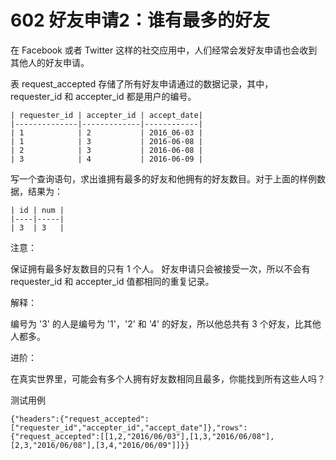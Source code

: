 # 602 好友申请2：谁有最多的好友

在 Facebook 或者 Twitter 这样的社交应用中，人们经常会发好友申请也会收到其他人的好友申请。

 

表 request_accepted 存储了所有好友申请通过的数据记录，其中， requester_id 和 accepter_id 都是用户的编号。

```
| requester_id | accepter_id | accept_date|
|--------------|-------------|------------|
| 1            | 2           | 2016_06-03 |
| 1            | 3           | 2016-06-08 |
| 2            | 3           | 2016-06-08 |
| 3            | 4           | 2016-06-09 |
```

写一个查询语句，求出谁拥有最多的好友和他拥有的好友数目。对于上面的样例数据，结果为：

```
| id | num |
|----|-----|
| 3  | 3   |
```

注意：

保证拥有最多好友数目的只有 1 个人。
好友申请只会被接受一次，所以不会有 requester_id 和 accepter_id 值都相同的重复记录。


解释：

编号为 '3' 的人是编号为 '1'，'2' 和 '4' 的好友，所以他总共有 3 个好友，比其他人都多。

 

进阶：

在真实世界里，可能会有多个人拥有好友数相同且最多，你能找到所有这些人吗？

测试用例

```
{"headers":{"request_accepted":["requester_id","accepter_id","accept_date"]},"rows":{"request_accepted":[[1,2,"2016/06/03"],[1,3,"2016/06/08"],[2,3,"2016/06/08"],[3,4,"2016/06/09"]]}}
```

